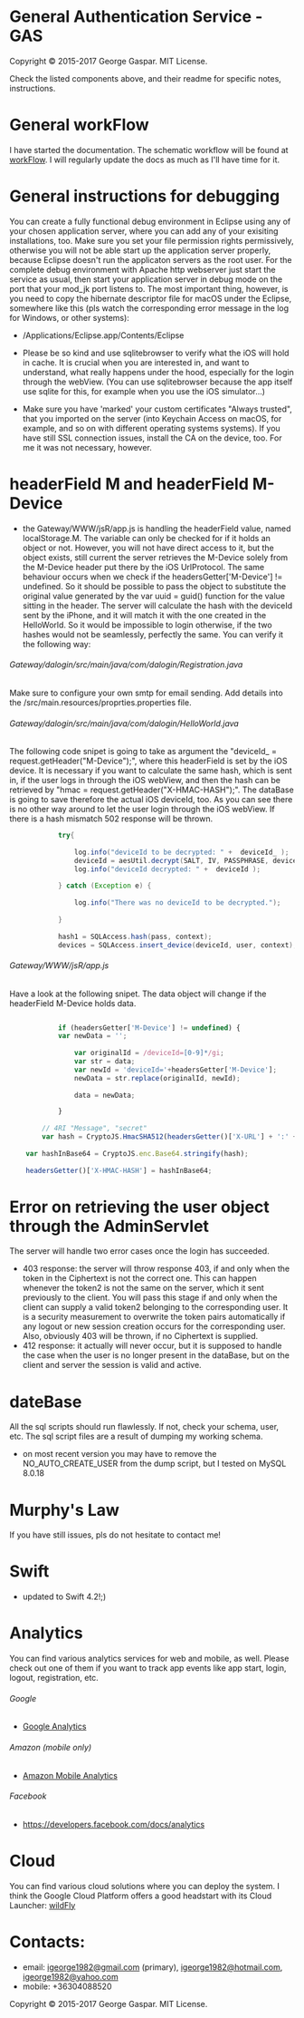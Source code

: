 # General Authentication Service - GAS 

Copyright © 2015-2017 George Gaspar. MIT License.

Check the listed components above, and their readme for specific notes, instructions.

# General workFlow
I have started the documentation. The schematic workflow will be found at [workFlow](https://github.com/igeorge0902/Gateway/tree/update/daloginWorkflow). I will regularly update the docs as much as I'll have time for it.

# General instructions for debugging
You can create a fully functional debug environment in Eclipse using any of your chosen application server, where you can add any of your exisiting installations, too. Make sure you set your file permission rights permissively, otherwise you will not be able start up the application server properly, because Eclipse doesn't run the applicaton servers as the root user. For the complete debug environment with Apache http webserver just start the service as usual, then start your application server in debug mode on the port that your mod_jk port listens to. The most important thing, however, is you need to copy the hibernate descriptor file for macOS under the Eclipse, somewhere like this (pls watch the corresponding error message in the log for Windows, or other systems):

- /Applications/Eclipse.app/Contents/Eclipse

- Please be so kind and use sqlitebrowser to verify what the iOS will hold in cache. It is crucial when you are interested in, and want to understand, what really happens under the hood, especially for the login through the webView. (You can use sqlitebrowser because the app itself use sqlite for this, for example when you use the iOS simulator...)

- Make sure you have 'marked' your custom certificates "Always trusted", that you imported on the server (into Keychain Access on macOS, for example, and so on with different operating systems systems). If you have still SSL connection issues, install the CA on the device, too. For me it was not necessary, however.

# headerField M and headerField M-Device
- the Gateway/WWW/jsR/app.js is handling the headerField value, named localStorage.M. The variable can only be checked for if it holds an object or not. However, you will not have direct access to it, but the object exists, still current the server retrieves the M-Device solely from the M-Device header put there by the iOS UrlProtocol. 
The same behaviour occurs when we check if the headersGetter['M-Device'] != undefined. So it should be possible to pass the object to substitute the original value generated by the var uuid = guid() function for the value sitting in the header. 
The server will calculate the hash with the deviceId sent by the iPhone, and it will match it with the one created in the HelloWorld. So it would be impossible to login otherwise, if the two hashes would not be seamlessly, perfectly the same. You can verify it the following way:

###### Gateway/dalogin/src/main/java/com/dalogin/Registration.java

Make sure to configure your own smtp for email sending. Add details into the /src/main.resources/proprties.properties file.

###### Gateway/dalogin/src/main/java/com/dalogin/HelloWorld.java

The following code snipet is going to take as argument the "deviceId_ = request.getHeader("M-Device");", where this headerField is set by the iOS device. It is necessary if you want to calculate the same hash, which is sent in, if the user logs in through the iOS webView, and then the hash can be retrieved by "hmac = request.getHeader("X-HMAC-HASH");". The dataBase is going to save therefore the actual iOS deviceId, too. As you can see there is no other way around to let the user login through the iOS webView. If there is a hash mismatch 502 response will be thrown. 

```java
            try{ 
                
            	log.info("deviceId to be decrypted: " +  deviceId_ );
            	deviceId = aesUtil.decrypt(SALT, IV, PASSPHRASE, deviceId_);
            	log.info("deviceId decrypted: " +  deviceId );
            
            } catch (Exception e) {
            	
            	log.info("There was no deviceId to be decrypted.");
            	
            }
            
			hash1 = SQLAccess.hash(pass, context);
			devices = SQLAccess.insert_device(deviceId, user, context);

```

###### Gateway/WWW/jsR/app.js

Have a look at the following snipet. The data object will change if the headerField M-Device holds data.

```javascript

            if (headersGetter['M-Device'] != undefined) {
            var newData = '';
            
                var originalId = /deviceId=[0-9]*/gi;
                var str = data;
                var newId = 'deviceId='+headersGetter['M-Device'];
                newData = str.replace(originalId, newId);
                
                data = newData;

            }
            
        // 4RI "Message", "secret"
        var hash = CryptoJS.HmacSHA512(headersGetter()['X-URL'] + ':' + data + ':' + microTime + ':' + data.length, localStorage.hmacSecret);
        
	var hashInBase64 = CryptoJS.enc.Base64.stringify(hash);
	    
 	headersGetter()['X-HMAC-HASH'] = hashInBase64;
```

# Error on retrieving the user object through the AdminServlet
The server will handle two error cases once the login has succeeded. 

- 403 response: the server will throw response 403, if and only when the token in the Ciphertext is not the correct one. This can happen whenever the token2 is not the same on the server, which it sent previously to the client. You will pass this stage if and only when the client can supply a valid token2 belonging to the corresponding user. It is a security measurement to overwrite the token pairs automatically if any logout or new session creation occurs for the corresponding user. Also, obviously 403 will be thrown, if no Ciphertext is supplied.
- 412 response: it actually will never occur, but it is supposed to handle the case when the user is no longer present in the dataBase, but on the client and server the session is valid and active. 

# dateBase
All the sql scripts should run flawlessly. If not, check your schema, user, etc. The sql script files are a result of dumping my working schema.
- on most recent version you may have to remove the NO_AUTO_CREATE_USER from the dump script, but I tested on MySQL 8.0.18

# Murphy's Law
If you have still issues, pls do not hesitate to contact me!

# Swift
- updated to Swift 4.2!;)

# Analytics
You can find various analytics services for web and mobile, as well. Please check out one of them if you want to track app events like app start, login, logout, registration, etc.

###### Google
- [Google Analytics](https://developers.google.com/analytics/devguides/collection/)

###### Amazon (mobile only)
- [Amazon Mobile Analytics](https://aws.amazon.com/mobileanalytics/)

###### Facebook
- https://developers.facebook.com/docs/analytics

# Cloud
You can find various cloud solutions where you can deploy the system. I think the Google Cloud Platform offers a good headstart with its Cloud Launcher:
[wildFly](https://console.cloud.google.com/launcher/details/bitnami-launchpad/wildfly?cat=INFRASTRUCTURE)


# Contacts:
- email: igeorge1982@gmail.com (primary), igeorge1982@hotmail.com, igeorge1982@yahoo.com
- mobile: +36304088520

Copyright © 2015-2017 George Gaspar. MIT License.

